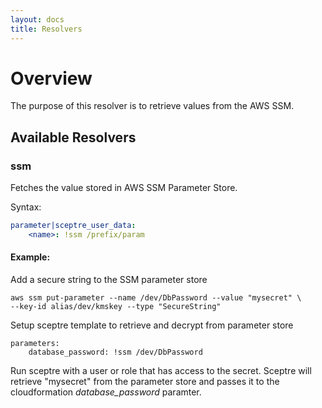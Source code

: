 ```yaml
---
layout: docs
title: Resolvers
---
```


# Overview

The purpose of this resolver is to retrieve values from the AWS SSM. 

## Available Resolvers

### ssm

Fetches the value stored in AWS SSM Parameter Store.

Syntax:

```yaml
parameter|sceptre_user_data:
    <name>: !ssm /prefix/param
```

#### Example:

Add a secure string to the SSM parameter store
```
aws ssm put-parameter --name /dev/DbPassword --value "mysecret" \
--key-id alias/dev/kmskey --type "SecureString"
```

Setup sceptre template to retrieve and decrypt from parameter store
```
parameters:
    database_password: !ssm /dev/DbPassword
```

Run sceptre with a user or role that has access to the secret.
Sceptre will retrieve "mysecret" from the parameter store and passes
it to the cloudformation _database_password_ paramter.
